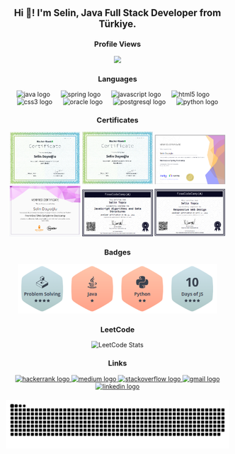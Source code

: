 <h2 align="center">Hi 👋! I'm Selin, Java Full Stack Developer from Türkiye.</h2>

###

<div align="center">
  
  ### Profile Views
  <img src="https://profile-counter.glitch.me/selin-topcu/count.svg?"  />
  
  ### Languages
  <img src="https://cdn.jsdelivr.net/gh/devicons/devicon/icons/java/java-original.svg" height="40" alt="java logo"  />
  <img width="16" />
  <img src="https://cdn.jsdelivr.net/gh/devicons/devicon/icons/spring/spring-original.svg" height="40" alt="spring logo"  />
  <img width="16" />
  <img src="https://cdn.jsdelivr.net/gh/devicons/devicon/icons/javascript/javascript-original.svg" height="40" alt="javascript logo"  />
  <img width="16" />
  <img src="https://cdn.jsdelivr.net/gh/devicons/devicon/icons/html5/html5-original.svg" height="40" alt="html5 logo"  />
  <img width="16" />
  <img src="https://cdn.jsdelivr.net/gh/devicons/devicon/icons/css3/css3-original.svg" height="40" alt="css3 logo"  />
  <img width="16" />
  <img src="https://cdn.jsdelivr.net/gh/devicons/devicon/icons/oracle/oracle-original.svg" height="40" alt="oracle logo"  />
  <img width="16" />
  <img src="https://cdn.jsdelivr.net/gh/devicons/devicon/icons/postgresql/postgresql-original.svg" height="40" alt="postgresql logo"  />
  <img width="16" />
  <img src="https://cdn.jsdelivr.net/gh/devicons/devicon/icons/python/python-original.svg" height="40" alt="python logo"  />

  ### Certificates
  [<img src="src/img/hackerrank-java-certificate.png" width="160">](https://www.hackerrank.com/certificates/249ebc6ec8df)
  [<img src="src/img/hackerrank-sql-certificate.png" width="160">](https://www.hackerrank.com/certificates/7b7e4e33b825)
  [<img src="src/img/patika-java-certificate.png" width="160">](https://verified.sertifier.com/en/verify/49183036965733/)
  [<img src="src/img/kodluyoruz-frontend-certificate.png" width="160">](https://verified.sertifier.com/en/verify/30811053036848/)
  [<img src="src/img/freecodecamp-javascript-certificate.png" width="160">](https://www.freecodecamp.org/certification/selintopcu/javascript-algorithms-and-data-structures)
  [<img src="src/img/freecodecamp-responsiveweb-certificate.png" width="160">](https://www.freecodecamp.org/certification/selintopcu/responsive-web-design)

  ### Badges
  [<img src="src/img/hackerrank-badge.png" width="450">](https://www.hackerrank.com/profile/selintopcu)
</div>

<div align="center">
      
  ### LeetCode
  ![LeetCode Stats](https://leetcard.jacoblin.cool/selintopcu?theme=wtf&font=Encode%20Sans%20Semi%20Condensed&ext=activity)
  
  ### Links
  <a href="https://www.hackerrank.com/profile/selintopcu" target="_blank">
    <img src="https://img.shields.io/static/v1?message=HackerRank&logo=hackerrank&label=&color=2EC866&logoColor=white&labelColor=&style=for-the-badge" height="35" alt="hackerrank logo"  />
  </a>
  <a href="https://www.leetcode.com/profile/selintopcu" target="_blank">
    <img src="https://img.shields.io/badge/LeetCode-FFA116.svg?style=for-the-badge&logo=LeetCode&logoColor=white" height="35" alt="medium logo"  />
  </a>
  <a href="https://stackoverflow.com/users/14768905/selin-topcu" target="_blank">
    <img src="https://img.shields.io/static/v1?message=Stackoverflow&logo=stackoverflow&label=&color=FE7A16&logoColor=white&labelColor=&style=for-the-badge" height="35" alt="stackoverflow logo"  />
  </a>
  <a href="https://mail.google.com/mail/u/?authuser=slndayioglu@gmail.com" target="_blank">
    <img src="https://img.shields.io/static/v1?message=Gmail&logo=gmail&label=&color=D14836&logoColor=white&labelColor=&style=for-the-badge" height="35" alt="gmail logo"  />
  </a>
  <a href="https://tr.linkedin.com/in/selin-topcu" target="_blank">
    <img src="https://img.shields.io/static/v1?message=LinkedIn&logo=linkedin&label=&color=0077B5&logoColor=white&labelColor=&style=for-the-badge" height="35" alt="linkedin logo"  />
  </a>
  
  ###
  
  ![](https://raw.githubusercontent.com/selin-topcu/Snake-in-Contribution-Grid/output/github-contribution-grid-snake.svg)  
</div>
